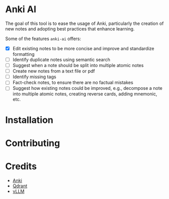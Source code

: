 # Anki AI

The goal of this tool is to ease the usage of Anki, particularly the creation of new notes and adopting best practices that enhance learning.

Some of the features `anki-ai` offers:

- [x] Edit existing notes to be more concise and improve and standardize formatting
- [ ] Identify duplicate notes using semantic search
- [ ] Suggest when a note should be split into multiple atomic notes
- [ ] Create new notes from a text file or pdf
- [ ] Identify missing tags
- [ ] Fact-check notes, to ensure there are no factual mistakes
- [ ] Suggest how existing notes could be improved, e.g., decompose a note into multiple atomic notes, creating reverse cards, adding mnemonic, etc.

# Installation

# Contributing

# Credits

- [Anki](https://apps.ankiweb.net/)
- [Qdrant](https://github.com/qdrant/qdrant)
- [vLLM](https://github.com/vllm-project/vllm)
